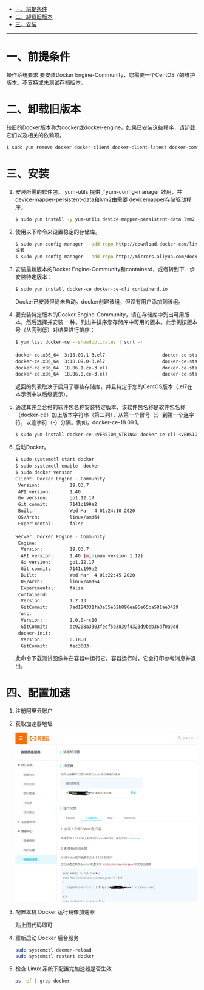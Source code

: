 

* [一、前提条件](#%E4%B8%80%E5%89%8D%E6%8F%90%E6%9D%A1%E4%BB%B6)
* [二、卸载旧版本](#%E4%BA%8C%E5%8D%B8%E8%BD%BD%E6%97%A7%E7%89%88%E6%9C%AC)
* [三、安装](#%E4%B8%89%E5%AE%89%E8%A3%85)

---

# 一、前提条件

操作系统要求
要安装Docker Engine-Community，您需要一个CentOS 7的维护版本。不支持或未测试存档版本。

# 二、卸载旧版本
较旧的Docker版本称为docker或docker-engine。如果已安装这些程序，请卸载它们以及相关的依赖项。
```bash
$ sudo yum remove docker docker-client docker-client-latest docker-common docker-latest docker-latest-logrotate docker-logrotate docker-engine
```

# 三、安装
1. 安装所需的软件包。
	yum-utils 提供了yum-config-manager 效用，并device-mapper-persistent-data和lvm2由需要 devicemapper存储驱动程序。
	
	```bash
	$ sudo yum install -y yum-utils device-mapper-persistent-data lvm2
	```
2. 使用以下命令来设置稳定的存储库。
	```bash
	$ sudo yum-config-manager --add-repo http://download.docker.com/linux/centos/docker-ce.repo
	或者
	$ sudo yum-config-manager --add-repo http://mirrors.aliyun.com/docker-ce/linux/centos/docker-ce.repo
	```

3. 安装最新版本的Docker Engine-Community和containerd，或者转到下一步安装特定版本：
	
	```bash
	$ sudo yum install docker-ce docker-ce-cli containerd.io
	```
	Docker已安装但尚未启动。docker创建该组，但没有用户添加到该组。
4. 要安装特定版本的Docker Engine-Community，请在存储库中列出可用版本，然后选择并安装 一种。列出并排序您存储库中可用的版本。此示例按版本号（从高到低）对结果进行排序：
	
	```bash
	$ yum list docker-ce --showduplicates | sort -r
	
	docker-ce.x86_64  3:18.09.1-3.el7                     docker-ce-stable
	docker-ce.x86_64  3:18.09.0-3.el7                     docker-ce-stable
	docker-ce.x86_64  18.06.1.ce-3.el7                    docker-ce-stable
	docker-ce.x86_64  18.06.0.ce-3.el7                    docker-ce-stable
	```
	返回的列表取决于启用了哪些存储库，并且特定于您的CentOS版本（.el7在本示例中以后缀表示）。
5. 通过其完全合格的软件包名称安装特定版本，该软件包名称是软件包名称（docker-ce）加上版本字符串（第二列），从第一个冒号（:）到第一个连字符，以连字符（-）分隔。例如，docker-ce-18.09.1。
	```bash
	$ sudo yum install docker-ce-<VERSION_STRING> docker-ce-cli-<VERSION_STRING> containerd.io 18.06.3.ce-3.el7
	```
6. 启动Docker。
	```bash
	$ sudo systemctl start docker
	$ sudo systemctl enable  docker
	$ sudo docker version
	Client: Docker Engine - Community
	 Version:           19.03.7
	 API version:       1.40
	 Go version:        go1.12.17
	 Git commit:        7141c199a2
	 Built:             Wed Mar  4 01:24:10 2020
	 OS/Arch:           linux/amd64
	 Experimental:      false
	
	Server: Docker Engine - Community
	 Engine:
	  Version:          19.03.7
	  API version:      1.40 (minimum version 1.12)
	  Go version:       go1.12.17
	  Git commit:       7141c199a2
	  Built:            Wed Mar  4 01:22:45 2020
	  OS/Arch:          linux/amd64
	  Experimental:     false
	 containerd:
	  Version:          1.2.13
	  GitCommit:        7ad184331fa3e55e52b890ea95e65ba581ae3429
	 runc:
	  Version:          1.0.0-rc10
	  GitCommit:        dc9208a3303feef5b3839f4323d9beb36df0a9dd
	 docker-init:
	  Version:          0.18.0
	  GitCommit:        fec3683

	```
	此命令下载测试图像并在容器中运行它。容器运行时，它会打印参考消息并退出。

# 四、配置加速
1. 注册阿里云账户

2. 获取加速器地址

    ![阿里云镜像加速](../../img/docker/docker安装/aliyun加速.png)

3. 配置本机 Docker 运行镜像加速器

    贴上图代码即可

4. 重新启动 Docker 后台服务
   ```bash
   sudo systemctl daemon-reload
   sudo systemctl restart docker
   ```

5. 检查 Linux 系统下配置完加速器是否生效
    ```bash
   ps -ef | grep docker
   ```